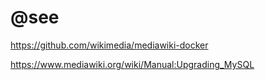 # @see

https://github.com/wikimedia/mediawiki-docker

https://www.mediawiki.org/wiki/Manual:Upgrading_MySQL
